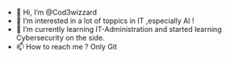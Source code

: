 - 👋 Hi, I’m @Cod3wizzard
- 👀 I’m interested in a lot of toppics in IT ,especially AI !
- 🌱 I’m currently learning IT-Administration and started learning Cybersecurity on the side.
- 📫 How to reach me ? Only Git


<!---
Cod3wizzard/Cod3wizzard is a ✨ special ✨ repository because its `README.md` (this file) appears on your GitHub profile.
You can click the Preview link to take a look at your changes.
--->
